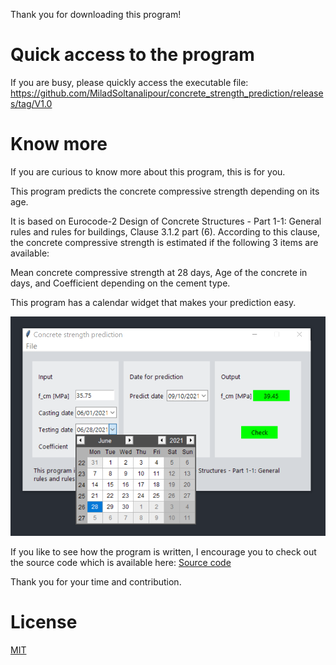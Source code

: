Thank you for downloading this program!

# Quick access to the program

If you are busy, please quickly access the executable file: https://github.com/MiladSoltanalipour/concrete_strength_prediction/releases/tag/V1.0

# Know more

If you are curious to know more about this program, this is for you.

This program predicts the concrete compressive strength depending on its age.

It is based on Eurocode-2 Design of Concrete Structures - Part 1-1: General rules and rules for buildings, Clause 3.1.2 part (6). According to this clause, the concrete compressive strength is estimated if the following 3 items are available:

Mean concrete compressive strength at 28 days, Age of the concrete in days, and Coefficient depending on the cement type.

This program has a calendar widget that makes your prediction easy.

![Alt text](CSP_Screen_shot_2.PNG)

If you like to see how the program is written, I encourage you to check out the source code which is available here: [Source code](CSP.py)

Thank you for your time and contribution.

# License

[MIT](LICENSE)
